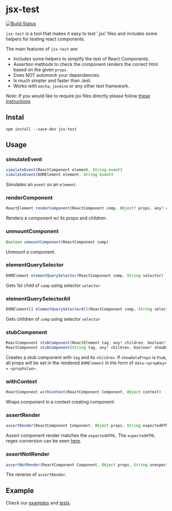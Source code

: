 # jsx-test
[![Build Status](https://travis-ci.org/yahoo/jsx-test.svg?branch=master)](https://travis-ci.org/yahoo/jsx-test)

`jsx-test` is a tool that makes it easy to test '.jsx' files and includes some helpers for testing react components.

The main features of `jsx-test` are:

* Includes some helpers to simplify the test of React Components.
* Assertion methods to check the component renders the correct html based on the given `props`.
* Does NOT automock your dependencies.
* Is much simpler and faster than Jest.
* Works with `mocha`, `jasmine` or any other test framework.

*Note:* If you would like to require jsx files directly please follow [these instructions](https://babeljs.io/docs/setup/)

## Instal

```
npm install --save-dev jsx-test
```

## Usage
### simulateEvent
```js
simulateEvent(ReactComponent element, String event)
simulateEvent(DOMElement element, String event)
```

Simulates an `event` on an `element`.

### renderComponent
```js
ReactElement renderComponent(ReactComponent comp, Object? props, any? children)
```

Renders a component w/ its props and children.

### unmountComponent
```js
Boolean unmountComponent(ReactComponent comp)
```

Unmount a component.

### elementQuerySelector
```js
DOMElement elementQuerySelector(ReactComponent comp, String selector)
```

Gets 1st child of `comp` using selector `selector`

### elementQuerySelectorAll
```js
DOMElement[] elementQuerySelectorAll(ReactComponent comp, String selector)
```

Gets children of `comp` using selector `selector`

### stubComponent
```js
ReactComponent stubComponent(ReactElement tag, any? children, boolean? showDataProps)
ReactComponent stubComponent(String tag, any? children, boolean? showDataProps)
```
Creates a stub component with `tag` and its `children`. If `showDataProps` is true, all props will be set in the rendered `DOMElement` in the form of `data-<propKey> = <propValue>`.

### withContext
```js
ReactComponent withContext(ReactComponent Component, Object context)
```
Wraps component in a context creating component.

### assertRender
```js
assertRender(ReactComponent Component, Object props, String expectedHTML)
```
Assert component render matches the `expectedHTML`. The `expectedHTML` regex conversion can be seen [here](https://github.com/yahoo/jsx-test/blob/master/test/assertRender.test.js).

### assertNotRender
```js
assertNotRender(ReactComponent Component, Object props, String unexpectedHTML)
```
The reverse of `assertRender`.

## Example

Check our [examples](https://github.com/3den/jsx-test/tree/master/example) and [tests](https://github.com/3den/jsx-test/tree/master/test).
